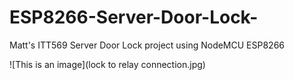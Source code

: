 # ESP8266-Server-Door-Lock-
Matt's ITT569 Server Door Lock project using NodeMCU ESP8266

![This is an image](lock to relay connection.jpg)
